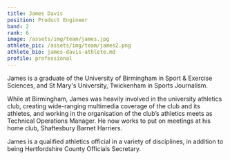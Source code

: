 ```yaml
---
title: James Davis
position: Product Engineer
band: 2
rank: 6
image: /assets/img/team/james.jpg
athlete_pic: /assets/img/team/james2.png
athlete_bio: james-davis-athlete.md
profile: professional
---
```


James is a graduate of the University of Birmingham in Sport & Exercise Sciences, and St Mary's University, Twickenham in Sports Journalism.

While at Birmingham, James was heavily involved in the university athletics club, creating wide-ranging multimedia coverage of the club and its athletes, and working in the organisation of the club’s athletics meets as Technical Operations Manager. He now works to put on meetings at his home club, Shaftesbury Barnet Harriers.

James is a qualified athletics official in a variety of disciplines, in addition to being Hertfordshire County Officials Secretary.
